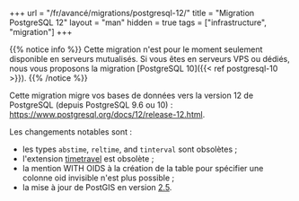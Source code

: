 +++
url = "/fr/avancé/migrations/postgresql-12/"
title = "Migration PostgreSQL 12"
layout = "man"
hidden = true
tags = ["infrastructure", "migration"]
+++
<!-- TODO: Create EN version -->

{{% notice info %}}
Cette migration n'est pour le moment seulement disponible en serveurs mutualisés. Si vous êtes en serveurs VPS ou dédiés, nous vous proposons la migration [PostgreSQL 10]({{< ref postgresql-10 >}}).
{{% /notice %}}

Cette migration migre vos bases de données vers la version 12 de PostgreSQL (depuis PostgreSQL 9.6 ou 10) : https://www.postgresql.org/docs/12/release-12.html.

Les changements notables sont :

- les types `abstime`, `reltime`, and `tinterval` sont obsolètes ;
- l'extension [timetravel](https://www.postgresql.org/docs/10/contrib-spi.html#id-1.11.7.46.6) est obsolète ;
- la mention WITH OIDS à la création de la table pour spécifier une colonne oid invisible n'est plus possible ;
- la mise à jour de PostGIS en version [2.5](https://postgis.net/docs/manual-2.5/).
